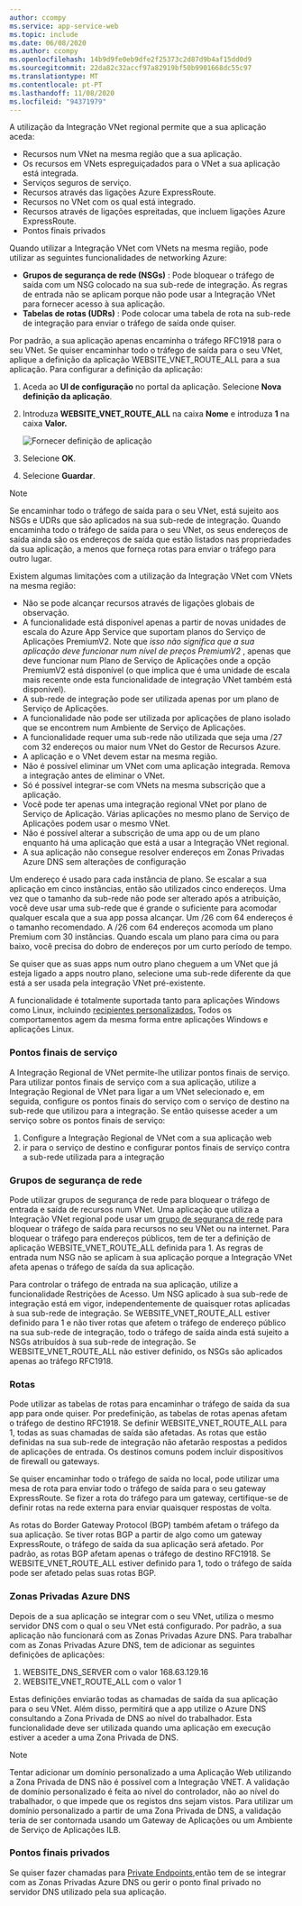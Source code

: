 ```yaml
---
author: ccompy
ms.service: app-service-web
ms.topic: include
ms.date: 06/08/2020
ms.author: ccompy
ms.openlocfilehash: 14b9d9fe0eb9dfe2f25373c2d87d9b4af15dd0d9
ms.sourcegitcommit: 22da82c32accf97a82919bf50b9901668dc55c97
ms.translationtype: MT
ms.contentlocale: pt-PT
ms.lasthandoff: 11/08/2020
ms.locfileid: "94371979"
---
```

A utilização da Integração VNet regional permite que a sua aplicação aceda:

* Recursos num VNet na mesma região que a sua aplicação.
* Os recursos em VNets espreguiçadados para o VNet a sua aplicação está integrada.
* Serviços seguros de serviço.
* Recursos através das ligações Azure ExpressRoute.
* Recursos no VNet com os qual está integrado.
* Recursos através de ligações espreitadas, que incluem ligações Azure ExpressRoute.
* Pontos finais privados 

Quando utilizar a Integração VNet com VNets na mesma região, pode utilizar as seguintes funcionalidades de networking Azure:

* **Grupos de segurança de rede (NSGs)** : Pode bloquear o tráfego de saída com um NSG colocado na sua sub-rede de integração. As regras de entrada não se aplicam porque não pode usar a Integração VNet para fornecer acesso à sua aplicação.
* **Tabelas de rotas (UDRs)** : Pode colocar uma tabela de rota na sub-rede de integração para enviar o tráfego de saída onde quiser.

Por padrão, a sua aplicação apenas encaminha o tráfego RFC1918 para o seu VNet. Se quiser encaminhar todo o tráfego de saída para o seu VNet, aplique a definição da aplicação WEBSITE_VNET_ROUTE_ALL para a sua aplicação. Para configurar a definição da aplicação:

1. Aceda ao **UI de configuração** no portal da aplicação. Selecione **Nova definição da aplicação**.
1. Introduza **WEBSITE_VNET_ROUTE_ALL** na caixa **Nome** e introduza **1** na caixa **Valor.**

   ![Fornecer definição de aplicação][4]

1. Selecione **OK**.
1. Selecione **Guardar**.

> [!NOTE]
> Se encaminhar todo o tráfego de saída para o seu VNet, está sujeito aos NSGs e UDRs que são aplicados na sua sub-rede de integração. Quando encaminha todo o tráfego de saída para o seu VNet, os seus endereços de saída ainda são os endereços de saída que estão listados nas propriedades da sua aplicação, a menos que forneça rotas para enviar o tráfego para outro lugar.

Existem algumas limitações com a utilização da Integração VNet com VNets na mesma região:

* Não se pode alcançar recursos através de ligações globais de observação.
* A funcionalidade está disponível apenas a partir de novas unidades de escala do Azure App Service que suportam planos do Serviço de Aplicações PremiumV2. Note que *isso não significa que a sua aplicação deve funcionar num nível de preços PremiumV2* , apenas que deve funcionar num Plano de Serviço de Aplicações onde a opção PremiumV2 está disponível (o que implica que é uma unidade de escala mais recente onde esta funcionalidade de integração VNet também está disponível).
* A sub-rede de integração pode ser utilizada apenas por um plano de Serviço de Aplicações.
* A funcionalidade não pode ser utilizada por aplicações de plano isolado que se encontrem num Ambiente de Serviço de Aplicações.
* A funcionalidade requer uma sub-rede não utilizada que seja uma /27 com 32 endereços ou maior num VNet do Gestor de Recursos Azure.
* A aplicação e o VNet devem estar na mesma região.
* Não é possível eliminar um VNet com uma aplicação integrada. Remova a integração antes de eliminar o VNet.
* Só é possível integrar-se com VNets na mesma subscrição que a aplicação.
* Você pode ter apenas uma integração regional VNet por plano de Serviço de Aplicação. Várias aplicações no mesmo plano de Serviço de Aplicações podem usar o mesmo VNet.
* Não é possível alterar a subscrição de uma app ou de um plano enquanto há uma aplicação que está a usar a Integração VNet regional.
* A sua aplicação não consegue resolver endereços em Zonas Privadas Azure DNS sem alterações de configuração

Um endereço é usado para cada instância de plano. Se escalar a sua aplicação em cinco instâncias, então são utilizados cinco endereços. Uma vez que o tamanho da sub-rede não pode ser alterado após a atribuição, você deve usar uma sub-rede que é grande o suficiente para acomodar qualquer escala que a sua app possa alcançar. Um /26 com 64 endereços é o tamanho recomendado. A /26 com 64 endereços acomoda um plano Premium com 30 instâncias. Quando escala um plano para cima ou para baixo, você precisa do dobro de endereços por um curto período de tempo.

Se quiser que as suas apps num outro plano cheguem a um VNet que já esteja ligado a apps noutro plano, selecione uma sub-rede diferente da que está a ser usada pela integração VNet pré-existente.

A funcionalidade é totalmente suportada tanto para aplicações Windows como Linux, incluindo [recipientes personalizados.](../articles/app-service/quickstart-custom-container.md) Todos os comportamentos agem da mesma forma entre aplicações Windows e aplicações Linux.

### <a name="service-endpoints"></a>Pontos finais de serviço

A Integração Regional de VNet permite-lhe utilizar pontos finais de serviço. Para utilizar pontos finais de serviço com a sua aplicação, utilize a Integração Regional de VNet para ligar a um VNet selecionado e, em seguida, configure os pontos finais do serviço com o serviço de destino na sub-rede que utilizou para a integração. Se então quisesse aceder a um serviço sobre os pontos finais de serviço:

1. Configure a Integração Regional de VNet com a sua aplicação web
1. ir para o serviço de destino e configurar pontos finais de serviço contra a sub-rede utilizada para a integração

### <a name="network-security-groups"></a>Grupos de segurança de rede

Pode utilizar grupos de segurança de rede para bloquear o tráfego de entrada e saída de recursos num VNet. Uma aplicação que utiliza a Integração VNet regional pode usar um [grupo de segurança de rede][VNETnsg] para bloquear o tráfego de saída para recursos no seu VNet ou na internet. Para bloquear o tráfego para endereços públicos, tem de ter a definição de aplicação WEBSITE_VNET_ROUTE_ALL definida para 1. As regras de entrada num NSG não se aplicam à sua aplicação porque a Integração VNet afeta apenas o tráfego de saída da sua aplicação.

Para controlar o tráfego de entrada na sua aplicação, utilize a funcionalidade Restrições de Acesso. Um NSG aplicado à sua sub-rede de integração está em vigor, independentemente de quaisquer rotas aplicadas à sua sub-rede de integração. Se WEBSITE_VNET_ROUTE_ALL estiver definido para 1 e não tiver rotas que afetem o tráfego de endereço público na sua sub-rede de integração, todo o tráfego de saída ainda está sujeito a NSGs atribuídos à sua sub-rede de integração. Se WEBSITE_VNET_ROUTE_ALL não estiver definido, os NSGs são aplicados apenas ao tráfego RFC1918.

### <a name="routes"></a>Rotas

Pode utilizar as tabelas de rotas para encaminhar o tráfego de saída da sua app para onde quiser. Por predefinição, as tabelas de rotas apenas afetam o tráfego de destino RFC1918. Se definir WEBSITE_VNET_ROUTE_ALL para 1, todas as suas chamadas de saída são afetadas. As rotas que estão definidas na sua sub-rede de integração não afetarão respostas a pedidos de aplicações de entrada. Os destinos comuns podem incluir dispositivos de firewall ou gateways.

Se quiser encaminhar todo o tráfego de saída no local, pode utilizar uma mesa de rota para enviar todo o tráfego de saída para o seu gateway ExpressRoute. Se fizer a rota do tráfego para um gateway, certifique-se de definir rotas na rede externa para enviar quaisquer respostas de volta.

As rotas do Border Gateway Protocol (BGP) também afetam o tráfego da sua aplicação. Se tiver rotas BGP a partir de algo como um gateway ExpressRoute, o tráfego de saída da sua aplicação será afetado. Por padrão, as rotas BGP afetam apenas o tráfego de destino RFC1918. Se WEBSITE_VNET_ROUTE_ALL estiver definido para 1, todo o tráfego de saída pode ser afetado pelas suas rotas BGP.

### <a name="azure-dns-private-zones"></a>Zonas Privadas Azure DNS 

Depois de a sua aplicação se integrar com o seu VNet, utiliza o mesmo servidor DNS com o qual o seu VNet está configurado. Por padrão, a sua aplicação não funcionará com as Zonas Privadas Azure DNS. Para trabalhar com as Zonas Privadas Azure DNS, tem de adicionar as seguintes definições de aplicações:

1. WEBSITE_DNS_SERVER com o valor 168.63.129.16
1. WEBSITE_VNET_ROUTE_ALL com o valor 1

Estas definições enviarão todas as chamadas de saída da sua aplicação para o seu VNet. Além disso, permitirá que a app utilize o Azure DNS consultando a Zona Privada de DNS ao nível do trabalhador. Esta funcionalidade deve ser utilizada quando uma aplicação em execução estiver a aceder a uma Zona Privada de DNS.

> [!NOTE]
>Tentar adicionar um domínio personalizado a uma Aplicação Web utilizando a Zona Privada de DNS não é possível com a Integração VNET. A validação de domínio personalizado é feita ao nível do controlador, não ao nível do trabalhador, o que impede que os registos dns sejam vistos. Para utilizar um domínio personalizado a partir de uma Zona Privada de DNS, a validação teria de ser contornada usando um Gateway de Aplicações ou um Ambiente de Serviço de Aplicações ILB.



### <a name="private-endpoints"></a>Pontos finais privados

Se quiser fazer chamadas para [Private Endpoints,][privateendpoints]então tem de se integrar com as Zonas Privadas Azure DNS ou gerir o ponto final privado no servidor DNS utilizado pela sua aplicação. 

<!--Image references-->
[4]: ../includes/media/web-sites-integrate-with-vnet/vnetint-appsetting.png

<!--Links-->
[VNETnsg]: https://docs.microsoft.com/azure/virtual-network/security-overview/
[privateendpoints]: https://docs.microsoft.com/azure/app-service/networking/private-endpoint
